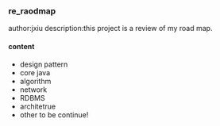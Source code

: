 ### re_raodmap
author:jxiu
description:this project is a review of my road map.
#### content
* design pattern
* core java
* algorithm
* network
* RDBMS
* architetrue
* other to be continue!
